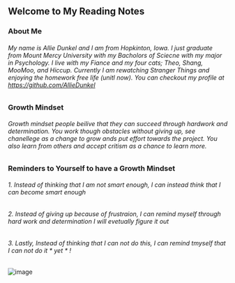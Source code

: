 ## Welcome to My Reading Notes 
### About Me
###### My name is Allie Dunkel and I am from Hopkinton, Iowa. I just graduate from Mount Mercy University with my Bacholors of Sciecne with my major in Psychology. I live with my Fiance and my four cats; Theo, Shang, MooMoo, and Hiccup. Currently I am rewatching Stranger Things and enjoying the homework free life (unitl now). You can checkout my profile at https://github.com/AllieDunkel 
###  Growth Mindset
###### Growth mindset people beilive that they can succeed through hardwork and determination. You work though obstacles without giving up, see chanellege as a change to grow ands put effort towards the project. You also learn from others and accept critism as a chance to learn more. 
### **Reminders to Yourself to have a Growth Mindset**
###### 1. Instead of thinking that I am not smart enough, I can instead think that I can become smart enough
###### 2. Instead of giving up because of frustraion, I can remind myself through hard work and determination I will evetually figure it out
###### 3. Lastly, Instead of thinking that I can not do this, I can remind tmyself that I can not do it * yet * ! 
![image](https://user-images.githubusercontent.com/107425020/173414635-cffbf977-c5e5-4ee2-8a46-4202aad38d78.png)
